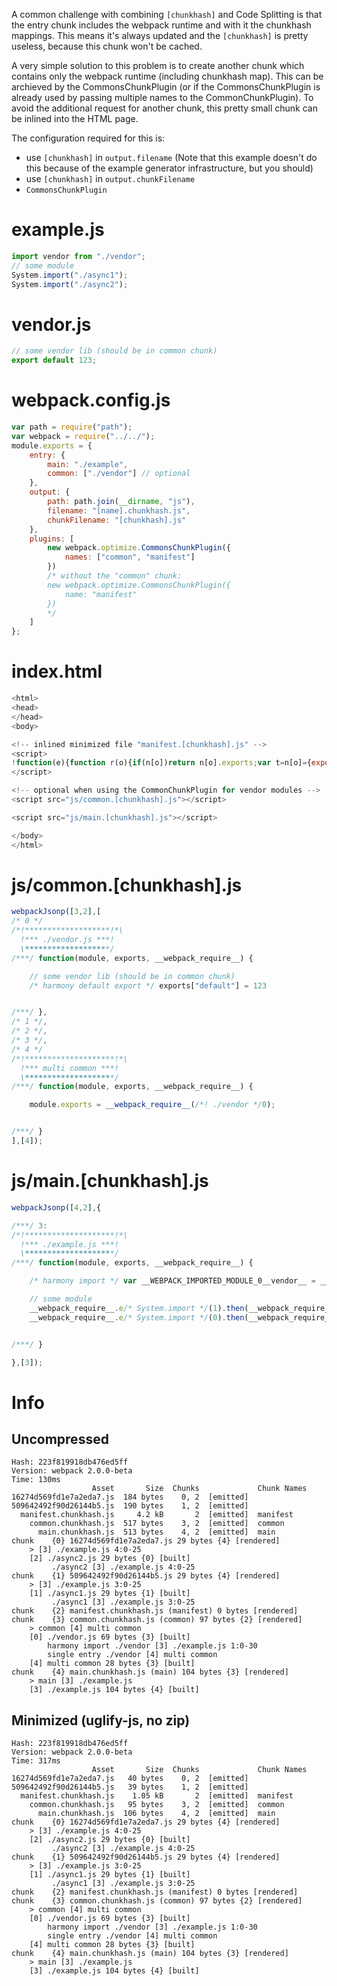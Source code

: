 A common challenge with combining `[chunkhash]` and Code Splitting is that the entry chunk includes the webpack runtime and with it the chunkhash mappings. This means it's always updated and the `[chunkhash]` is pretty useless, because this chunk won't be cached.

A very simple solution to this problem is to create another chunk which contains only the webpack runtime (including chunkhash map). This can be archieved by the CommonsChunkPlugin (or if the CommonsChunkPlugin is already used by passing multiple names to the CommonChunkPlugin). To avoid the additional request for another chunk, this pretty small chunk can be inlined into the HTML page.

The configuration required for this is:

* use `[chunkhash]` in `output.filename` (Note that this example doesn't do this because of the example generator infrastructure, but you should)
* use `[chunkhash]` in `output.chunkFilename`
* `CommonsChunkPlugin`

# example.js

``` javascript
import vendor from "./vendor";
// some module
System.import("./async1");
System.import("./async2");
```

# vendor.js

``` javascript
// some vendor lib (should be in common chunk)
export default 123;
```

# webpack.config.js

``` javascript
var path = require("path");
var webpack = require("../../");
module.exports = {
	entry: {
		main: "./example",
		common: ["./vendor"] // optional
	},
	output: {
		path: path.join(__dirname, "js"),
		filename: "[name].chunkhash.js",
		chunkFilename: "[chunkhash].js"
	},
	plugins: [
		new webpack.optimize.CommonsChunkPlugin({
			names: ["common", "manifest"]
		})
		/* without the "common" chunk:
		new webpack.optimize.CommonsChunkPlugin({
			name: "manifest"
		})
		*/
	]
};
```

# index.html

``` javascript
<html>
<head>
</head>
<body>

<!-- inlined minimized file "manifest.[chunkhash].js" -->
<script>
!function(e){function r(o){if(n[o])return n[o].exports;var t=n[o]={exports:{},id:o,loaded:!1};return e[o].call(t.exports,t,t.exports,r),t.loaded=!0,t.exports}var o=window.webpackJsonp;window.webpackJsonp=function(n,a,i){for(var d,c,f=0,u=[];f<n.length;f++)c=n[f],t[c]&&u.push(t[c][0]),t[c]=0;for(d in a)e[d]=a[d];for(o&&o(n,a);u.length;)u.shift()();return i+1?r(i):void 0};var n={},t={2:0};r.e=function(e){function o(){a.onerror=a.onload=null,clearTimeout(i);var r=t[e];0!==r&&(r&&r[1](new Error("Loading chunk "+e+" failed.")),t[e]=void 0)}if(0===t[e])return Promise.resolve();if(t[e])return t[e][2];var n=document.getElementsByTagName("head")[0],a=document.createElement("script");a.type="text/javascript",a.charset="utf-8",a.async=!0,a.timeout=12e4,a.src=r.p+""+{0:"16274d569fd1e7a2eda7",1:"509642492f90d26144b5",3:"9876f9ef706cd5c5f139",4:"7b8badb0178210fedc90"}[e]+".js";var i=setTimeout(o,12e4);a.onerror=a.onload=o,n.appendChild(a);var d=new Promise(function(r,o){t[e]=[r,o]});return t[e][2]=d},r.m=e,r.c=n,r.oe=function(e){throw e},r.p="js/"}([]);
</script>

<!-- optional when using the CommonChunkPlugin for vendor modules -->
<script src="js/common.[chunkhash].js"></script>

<script src="js/main.[chunkhash].js"></script>

</body>
</html>
```

# js/common.[chunkhash].js

``` javascript
webpackJsonp([3,2],[
/* 0 */
/*!*******************!*\
  !*** ./vendor.js ***!
  \*******************/
/***/ function(module, exports, __webpack_require__) {

	// some vendor lib (should be in common chunk)
	/* harmony default export */ exports["default"] = 123


/***/ },
/* 1 */,
/* 2 */,
/* 3 */,
/* 4 */
/*!********************!*\
  !*** multi common ***!
  \********************/
/***/ function(module, exports, __webpack_require__) {

	module.exports = __webpack_require__(/*! ./vendor */0);


/***/ }
],[4]);
```

# js/main.[chunkhash].js

``` javascript
webpackJsonp([4,2],{

/***/ 3:
/*!********************!*\
  !*** ./example.js ***!
  \********************/
/***/ function(module, exports, __webpack_require__) {

	/* harmony import */ var __WEBPACK_IMPORTED_MODULE_0__vendor__ = __webpack_require__(/*! ./vendor */ 0);

	// some module
	__webpack_require__.e/* System.import */(1).then(__webpack_require__.bind(null, /*! ./async1 */ 1));
	__webpack_require__.e/* System.import */(0).then(__webpack_require__.bind(null, /*! ./async2 */ 2));


/***/ }

},[3]);
```

# Info

## Uncompressed

```
Hash: 223f819918db476ed5ff
Version: webpack 2.0.0-beta
Time: 130ms
                  Asset       Size  Chunks             Chunk Names
16274d569fd1e7a2eda7.js  184 bytes    0, 2  [emitted]  
509642492f90d26144b5.js  190 bytes    1, 2  [emitted]  
  manifest.chunkhash.js     4.2 kB       2  [emitted]  manifest
    common.chunkhash.js  517 bytes    3, 2  [emitted]  common
      main.chunkhash.js  513 bytes    4, 2  [emitted]  main
chunk    {0} 16274d569fd1e7a2eda7.js 29 bytes {4} [rendered]
    > [3] ./example.js 4:0-25
    [2] ./async2.js 29 bytes {0} [built]
         ./async2 [3] ./example.js 4:0-25
chunk    {1} 509642492f90d26144b5.js 29 bytes {4} [rendered]
    > [3] ./example.js 3:0-25
    [1] ./async1.js 29 bytes {1} [built]
         ./async1 [3] ./example.js 3:0-25
chunk    {2} manifest.chunkhash.js (manifest) 0 bytes [rendered]
chunk    {3} common.chunkhash.js (common) 97 bytes {2} [rendered]
    > common [4] multi common 
    [0] ./vendor.js 69 bytes {3} [built]
        harmony import ./vendor [3] ./example.js 1:0-30
        single entry ./vendor [4] multi common
    [4] multi common 28 bytes {3} [built]
chunk    {4} main.chunkhash.js (main) 104 bytes {3} [rendered]
    > main [3] ./example.js 
    [3] ./example.js 104 bytes {4} [built]
```

## Minimized (uglify-js, no zip)

```
Hash: 223f819918db476ed5ff
Version: webpack 2.0.0-beta
Time: 317ms
                  Asset       Size  Chunks             Chunk Names
16274d569fd1e7a2eda7.js   40 bytes    0, 2  [emitted]  
509642492f90d26144b5.js   39 bytes    1, 2  [emitted]  
  manifest.chunkhash.js    1.05 kB       2  [emitted]  manifest
    common.chunkhash.js   95 bytes    3, 2  [emitted]  common
      main.chunkhash.js  106 bytes    4, 2  [emitted]  main
chunk    {0} 16274d569fd1e7a2eda7.js 29 bytes {4} [rendered]
    > [3] ./example.js 4:0-25
    [2] ./async2.js 29 bytes {0} [built]
         ./async2 [3] ./example.js 4:0-25
chunk    {1} 509642492f90d26144b5.js 29 bytes {4} [rendered]
    > [3] ./example.js 3:0-25
    [1] ./async1.js 29 bytes {1} [built]
         ./async1 [3] ./example.js 3:0-25
chunk    {2} manifest.chunkhash.js (manifest) 0 bytes [rendered]
chunk    {3} common.chunkhash.js (common) 97 bytes {2} [rendered]
    > common [4] multi common 
    [0] ./vendor.js 69 bytes {3} [built]
        harmony import ./vendor [3] ./example.js 1:0-30
        single entry ./vendor [4] multi common
    [4] multi common 28 bytes {3} [built]
chunk    {4} main.chunkhash.js (main) 104 bytes {3} [rendered]
    > main [3] ./example.js 
    [3] ./example.js 104 bytes {4} [built]
```
